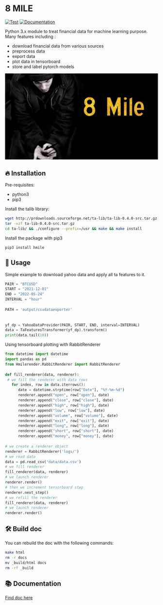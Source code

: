 # 8 MILE

[![Test](https://github.com/theophane-droid/8mile/actions/workflows/python_test.yml/badge.svg)](https://github.com/theophane-droid/8mile/actions/workflows/python_test.yml/badge.svg) [![Documentation](https://readthedocs.org/projects/8mile/badge/?version=latest)](https://8mile.readthedocs.io/en/latest/?badge=latest)

Python 3.x module to treat financial data for machine learning purpose. Many features including :
* download financial data from various sources
* preprocess data
* export data
* plot data in tensorboard
* store and label pytorch models

![](img/8mile.jpg)

## 🔥 Installation

Pre-requisites:
- python3
- pip3

Install the talib library:

```bash
wget http://prdownloads.sourceforge.net/ta-lib/ta-lib-0.4.0-src.tar.gz
tar -xzf ta-lib-0.4.0-src.tar.gz
cd ta-lib/ && ./configure --prefix=/usr && make && make install
```

Install the package with pip3

```bash
pip3 install hmile
```

## 🚀 Usage 

Simple example to download yahoo data and apply all ta features to it.

```python
PAIR = "BTCUSD"
START = "2021-12-01"
END = "2022-05-24"
INTERVAL = "hour"

PATH = 'output/csvdataexporter'


yf_dp = YahooDataProvider(PAIR, START, END, interval=INTERVAL)
data = TaFeaturesTransformer(yf_dp).transform()
print(data.tail(10))
```

Using tensorboard plotting with RabbitRenderer


```python
from datetime import datetime
import pandas as pd
from Hmilerender.RabbitRenderer import RabbitRenderer

def fill_renderer(data, renderer):
 # we fill the renderer with data rows
   for index, row in data.iterrows():
      date = datetime.strptime(row["Date"], "%Y-%m-%d")
      renderer.append("open", row["open"], date)
      renderer.append("close", row["close"], date)
      renderer.append("high", row["high"], date)
      renderer.append("low", row["low"], date)
      renderer.append("volume", row["volume"], date)
      renderer.append("exit", row["exit"], date)
      renderer.append("long", row["long"], date)
      renderer.append("short", row["short"], date)
      renderer.append("money", row["money"], date)

# we create a renderer object
renderer = RabbitRenderer('logs/')
# we read data
data = pd.read_csv('data/data.csv')
# we fill renderer
fill_renderer(data, renderer)
# we launch renderer
renderer.render()
# then we increment tensorboard step
renderer.next_step()
# we refill the renderer
fill_renderer(data, renderer)
# we launch renderer
renderer.render()
```

## 🛠️ Build doc

You can rebuild the doc with the following commands:

```bash
make html
rm -r docs
mv _build/html docs
rm -rf _build
```

## 📚 Documentation

[Find doc here](https://8mile.readthedocs.io/en/latest/index.html#Hmile.DataProvider.CSVDataProvider)